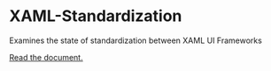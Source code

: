 # XAML-Standardization

Examines the state of standardization between XAML UI Frameworks

[Read the document.](docs/index.md)
